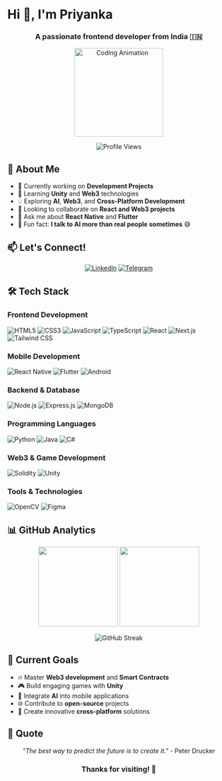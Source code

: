 # Hi 👋, I'm Priyanka

<div align="center">
  
### A passionate frontend developer from India 🇮🇳

<img height="200" src="https://media.giphy.com/media/M9gbBd9nbDrOTu1Mqx/giphy.gif" alt="Coding Animation" />

![Profile Views](https://komarev.com/ghpvc/?username=priyanka20067&label=Profile%20views&color=0e75b6&style=flat-square)

</div>



## 🚀 About Me
- 🔭 Currently working on **Development Projects**
- 🌱 Learning **Unity** and **Web3** technologies
- 💡 Exploring **AI**, **Web3**, and **Cross-Platform Development**
- 👯 Looking to collaborate on **React and Web3 projects**
- 💬 Ask me about **React Native** and **Flutter**
- 🧠 Fun fact: **I talk to AI more than real people sometimes** 😅



## 📫 Let's Connect!

<div align="center">

[![LinkedIn](https://img.shields.io/badge/LinkedIn-0077B5?style=for-the-badge&logo=linkedin&logoColor=white)](https://www.linkedin.com/in/priyanka-am-7b95722a5/)
[![Telegram](https://img.shields.io/badge/Telegram-2CA5E0?style=for-the-badge&logo=telegram&logoColor=white)](https://web.telegram.org/k/)



</div>



## 🛠️ Tech Stack

### Frontend Development
![HTML5](https://img.shields.io/badge/HTML5-E34F26?style=for-the-badge&logo=html5&logoColor=white)
![CSS3](https://img.shields.io/badge/CSS3-1572B6?style=for-the-badge&logo=css3&logoColor=white)
![JavaScript](https://img.shields.io/badge/JavaScript-F7DF1E?style=for-the-badge&logo=javascript&logoColor=black)
![TypeScript](https://img.shields.io/badge/TypeScript-007ACC?style=for-the-badge&logo=typescript&logoColor=white)
![React](https://img.shields.io/badge/React-20232A?style=for-the-badge&logo=react&logoColor=61DAFB)
![Next.js](https://img.shields.io/badge/Next.js-000000?style=for-the-badge&logo=nextdotjs&logoColor=white)
![Tailwind CSS](https://img.shields.io/badge/Tailwind_CSS-38B2AC?style=for-the-badge&logo=tailwind-css&logoColor=white)

### Mobile Development
![React Native](https://img.shields.io/badge/React_Native-20232A?style=for-the-badge&logo=react&logoColor=61DAFB)
![Flutter](https://img.shields.io/badge/Flutter-02569B?style=for-the-badge&logo=flutter&logoColor=white)
![Android](https://img.shields.io/badge/Android-3DDC84?style=for-the-badge&logo=android&logoColor=white)

### Backend & Database
![Node.js](https://img.shields.io/badge/Node.js-43853D?style=for-the-badge&logo=node.js&logoColor=white)
![Express.js](https://img.shields.io/badge/Express.js-404D59?style=for-the-badge&logo=express&logoColor=white)
![MongoDB](https://img.shields.io/badge/MongoDB-4EA94B?style=for-the-badge&logo=mongodb&logoColor=white)

### Programming Languages
![Python](https://img.shields.io/badge/Python-3776AB?style=for-the-badge&logo=python&logoColor=white)
![Java](https://img.shields.io/badge/Java-ED8B00?style=for-the-badge&logo=java&logoColor=white)
![C#](https://img.shields.io/badge/C%23-239120?style=for-the-badge&logo=c-sharp&logoColor=white)

### Web3 & Game Development
![Solidity](https://img.shields.io/badge/Solidity-363636?style=for-the-badge&logo=solidity&logoColor=white)
![Unity](https://img.shields.io/badge/Unity-100000?style=for-the-badge&logo=unity&logoColor=white)

### Tools & Technologies
![OpenCV](https://img.shields.io/badge/OpenCV-27338e?style=for-the-badge&logo=OpenCV&logoColor=white)
![Figma](https://img.shields.io/badge/Figma-F24E1E?style=for-the-badge&logo=figma&logoColor=white)



## 📊 GitHub Analytics

<div align="center">

<img height="180em" src="https://github-readme-stats.vercel.app/api?username=priyanka20067&show_icons=true&theme=radical&include_all_commits=true&count_private=true"/>
<img height="180em" src="https://github-readme-stats.vercel.app/api/top-langs/?username=priyanka20067&layout=compact&langs_count=8&theme=radical"/>

</div>

<div align="center">

![GitHub Streak](https://github-readme-streak-stats.herokuapp.com/?user=priyanka20067&theme=radical&hide_border=false)

</div>



## 🎯 Current Goals

- 🔥 Master **Web3 development** and **Smart Contracts**
- 🎮 Build engaging games with **Unity**
- 🤖 Integrate **AI** into mobile applications
- 🌐 Contribute to **open-source** projects
- 📱 Create innovative **cross-platform** solutions



## 💭 Quote

<div align="center">

*"The best way to predict the future is to create it."* - Peter Drucker

</div>



<div align="center">

### Thanks for visiting! 🙏



</div>
